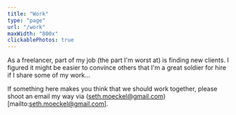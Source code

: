```yaml
---
title: "Work"
type: "page"
url: "/work"
maxWidth: "800x"
clickablePhotos: true
---
```


As a freelancer, part of my job (the part I'm worst at) is finding new clients. I figured it might be easier to convince others that I'm a great soldier for hire if I share some of my work...

If something here makes you think that we should work together, please shoot an email my way via (seth.moeckel@gmail.com)[mailto:seth.moeckel@gmail.com].